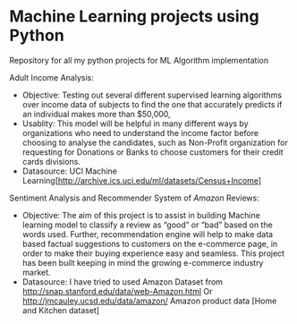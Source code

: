# Machine Learning projects using Python
 
Repository for all my python projects for ML Algorithm implementation

Adult Income Analysis:
* Objective: Testing out several different supervised learning algorithms over income data of subjects to find the one that accurately predicts if an individual makes more than $50,000,
* Usablity: This model will be helpful in many different ways by organizations who need to understand the income factor before choosing to analyse the candidates, such as Non-Profit organization for requesting for Donations or Banks to choose customers for their credit cards divisions.
* Datasource: UCI Machine Learning[http://archive.ics.uci.edu/ml/datasets/Census+Income]

Sentiment Analysis and Recommender System of *Amazon* Reviews:
* Objective: The aim of this project is to assist in building Machine learning model to classify a review as “good” or “bad” based on the words used. Further, recommendation engine will help to make data based factual suggestions to customers on the e-commerce page, in order to make their buying experience easy and seamless. This project has been built keeping in mind the growing e-commerce industry market.
* Datasource: I have tried to used Amazon Dataset from http://snap.stanford.edu/data/web-Amazon.html Or http://jmcauley.ucsd.edu/data/amazon/ Amazon product data [Home and Kitchen dataset] 
